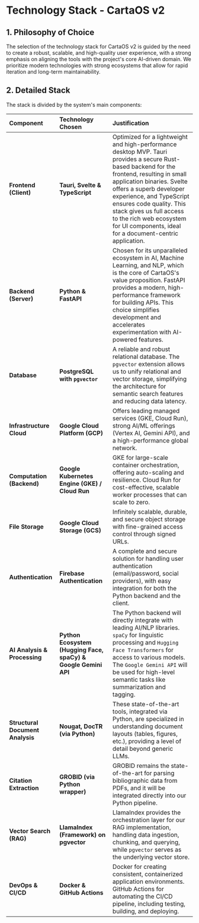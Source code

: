 # Technology Stack - CartaOS v2

## 1. Philosophy of Choice

The selection of the technology stack for CartaOS v2 is guided by the need to create a robust, scalable, and high-quality user experience, with a strong emphasis on aligning the tools with the project's core AI-driven domain. We prioritize modern technologies with strong ecosystems that allow for rapid iteration and long-term maintainability.

## 2. Detailed Stack

The stack is divided by the system's main components:

| Component | Technology Chosen | Justification |
| :--- | :--- | :--- |
| **Frontend (Client)** | **Tauri, Svelte & TypeScript** | Optimized for a lightweight and high-performance desktop MVP. Tauri provides a secure Rust-based backend for the frontend, resulting in small application binaries. Svelte offers a superb developer experience, and TypeScript ensures code quality. This stack gives us full access to the rich web ecosystem for UI components, ideal for a document-centric application. |
| **Backend (Server)** | **Python & FastAPI** | Chosen for its unparalleled ecosystem in AI, Machine Learning, and NLP, which is the core of CartaOS's value proposition. FastAPI provides a modern, high-performance framework for building APIs. This choice simplifies development and accelerates experimentation with AI-powered features. |
| **Database** | **PostgreSQL with `pgvector`** | A reliable and robust relational database. The `pgvector` extension allows us to unify relational and vector storage, simplifying the architecture for semantic search features and reducing data latency. |
| **Infrastructure Cloud** | **Google Cloud Platform (GCP)** | Offers leading managed services (GKE, Cloud Run), strong AI/ML offerings (Vertex AI, Gemini API), and a high-performance global network. |
| **Computation (Backend)** | **Google Kubernetes Engine (GKE) / Cloud Run** | GKE for large-scale container orchestration, offering auto-scaling and resilience. Cloud Run for cost-effective, scalable worker processes that can scale to zero. |
| **File Storage** | **Google Cloud Storage (GCS)** | Infinitely scalable, durable, and secure object storage with fine-grained access control through signed URLs. |
| **Authentication** | **Firebase Authentication** | A complete and secure solution for handling user authentication (email/password, social providers), with easy integration for both the Python backend and the client. |
| **AI Analysis & Processing** | **Python Ecosystem (Hugging Face, spaCy) & Google Gemini API** | The Python backend will directly integrate with leading AI/NLP libraries. `spaCy` for linguistic processing and `Hugging Face Transformers` for access to various models. The `Google Gemini API` will be used for high-level semantic tasks like summarization and tagging. |
| **Structural Document Analysis** | **Nougat, DocTR (via Python)** | These state-of-the-art tools, integrated via Python, are specialized in understanding document layouts (tables, figures, etc.), providing a level of detail beyond generic LLMs. |
| **Citation Extraction** | **GROBID (via Python wrapper)** | GROBID remains the state-of-the-art for parsing bibliographic data from PDFs, and it will be integrated directly into our Python pipeline. |
| **Vector Search (RAG)** | **LlamaIndex (Framework) on pgvector** | LlamaIndex provides the orchestration layer for our RAG implementation, handling data ingestion, chunking, and querying, while `pgvector` serves as the underlying vector store. |
| **DevOps & CI/CD** | **Docker & GitHub Actions** | Docker for creating consistent, containerized application environments. GitHub Actions for automating the CI/CD pipeline, including testing, building, and deploying. |